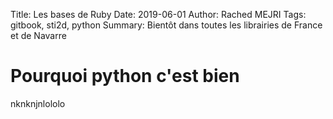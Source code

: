 Title: Les bases de Ruby
Date: 2019-06-01
Author: Rached MEJRI
Tags: gitbook, sti2d, python
Summary: Bientôt dans toutes les librairies de France et de Navarre


# Pourquoi python c'est bien

nknknjnlololo